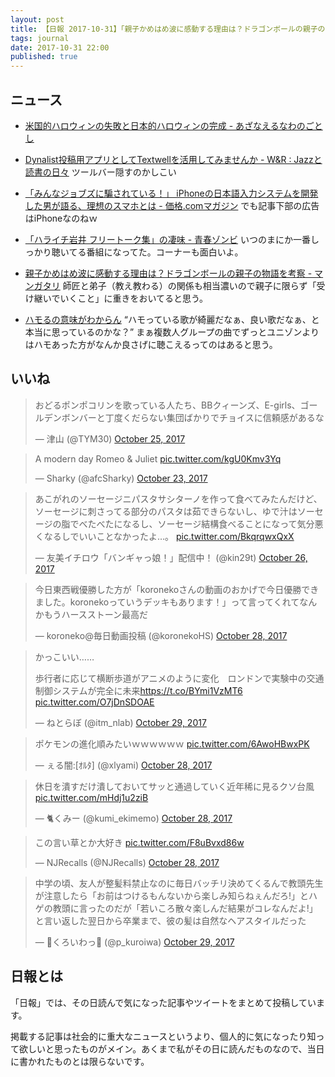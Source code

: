 ```yaml
---
layout: post
title: 【日報 2017-10-31】「親子かめはめ波に感動する理由は？ドラゴンボールの親子の物語を考察」他
tags: journal
date: 2017-10-31 22:00
published: true
---
```



## ニュース

- [米国的ハロウィンの失敗と日本的ハロウィンの完成 - あざなえるなわのごとし](http://azanaerunawano5to4.hatenablog.com/entry/2017/10/30/230328)


- [Dynalist投稿用アプリとしてTextwellを活用してみませんか - W&R : Jazzと読書の日々](http://d.hatena.ne.jp/wineroses/20171028/p1)
ツールバー隠すのかしこい


- [「みんなジョブズに騙されている！」 iPhoneの日本語入力システムを開発した男が語る、理想のスマホとは - 価格.comマガジン](https://kakakumag.com/pc-smartphone/?id=11317)
でも記事下部の広告はiPhoneなのねｗ


- [「ハライチ岩井 フリートーク集」の凄味 - 青春ゾンビ](http://hiko1985.hatenablog.com/entry/2017/10/30/120325)
いつのまにか一番しっかり聴いてる番組になってた。コーナーも面白いよ。


- [親子かめはめ波に感動する理由は？ドラゴンボールの親子の物語を考察 - マンガタリ](https://mangatari.jp/dragonball-oyako-kousatsu)
師匠と弟子（教え教わる）の関係も相当濃いので親子に限らず「受け継いでいくこと」に重きをおいてると思う。


- [ハモるの意味がわからん](https://anond.hatelabo.jp/20171028224852)
“ハモっている歌が綺麗だなぁ、良い歌だなぁ、と本当に思っているのかな？” まぁ複数人グループの曲でずっとユニゾンよりはハモあった方がなんか良さげに聴こえるってのはあると思う。



## いいね

 
<blockquote class="twitter-tweet"><p lang="ja" dir="ltr">おどるポンポコリンを歌っている人たち、BBクィーンズ、E-girls、ゴールデンボンバーと丁度くだらない集団ばかりでチョイスに信頼感があるな</p>&mdash; 津山 (@TYM30) <a href="https://twitter.com/TYM30/status/923180275013529603?ref_src=twsrc%5Etfw">October 25, 2017</a></blockquote>
<script async src="//platform.twitter.com/widgets.js" charset="utf-8"></script>


<blockquote class="twitter-tweet"><p lang="en" dir="ltr">A modern day Romeo &amp; Juliet <a href="https://t.co/kgU0Kmv3Yq">pic.twitter.com/kgU0Kmv3Yq</a></p>&mdash; Sharky (@afcSharky) <a href="https://twitter.com/afcSharky/status/922609619184377856?ref_src=twsrc%5Etfw">October 23, 2017</a></blockquote>
<script async src="https://platform.twitter.com/widgets.js" charset="utf-8"></script>



<blockquote class="twitter-tweet"><p lang="ja" dir="ltr">あこがれのソーセージニパスタサシターノを作って食べてみたんだけど、ソーセージに刺さってる部分のパスタは茹できらないし、ゆで汁はソーセージの脂でべたべたになるし、ソーセージ結構食べることになって気分悪くなるしでいいことなかったよ…。 <a href="https://t.co/BkqrqwxQxX">pic.twitter.com/BkqrqwxQxX</a></p>&mdash; 友美イチロウ「バンギャっ娘！」配信中！ (@kin29t) <a href="https://twitter.com/kin29t/status/923429122965061634?ref_src=twsrc%5Etfw">October 26, 2017</a></blockquote>
<script async src="https://platform.twitter.com/widgets.js" charset="utf-8"></script>



<blockquote class="twitter-tweet"><p lang="ja" dir="ltr">今日東西戦優勝した方が「koronekoさんの動画のおかげで今日優勝できました。koronekoっていうデッキもあります！」って言ってくれてなんかもうハースストーン最高だ</p>&mdash; koroneko@毎日動画投稿 (@koronekoHS) <a href="https://twitter.com/koronekoHS/status/924175079147167744?ref_src=twsrc%5Etfw">October 28, 2017</a></blockquote>
<script async src="https://platform.twitter.com/widgets.js" charset="utf-8"></script>



<blockquote class="twitter-tweet"><p lang="ja" dir="ltr">かっこいい……

歩行者に応じて横断歩道がアニメのように変化　ロンドンで実験中の交通制御システムが完全に未来<a href="https://t.co/BYmi1VzMT6">https://t.co/BYmi1VzMT6</a> <a href="https://t.co/O7jDnSDOAE">pic.twitter.com/O7jDnSDOAE</a></p>&mdash; ねとらぼ (@itm_nlab) <a href="https://twitter.com/itm_nlab/status/924546037447933954?ref_src=twsrc%5Etfw">October 29, 2017</a></blockquote>
<script async src="https://platform.twitter.com/widgets.js" charset="utf-8"></script>



<blockquote class="twitter-tweet"><p lang="ja" dir="ltr">ポケモンの進化順みたいｗｗｗｗｗｗ <a href="https://t.co/6AwoHBwxPK">pic.twitter.com/6AwoHBwxPK</a></p>&mdash; ぇる闇:[ｵﾙﾀ] (@xlyami) <a href="https://twitter.com/xlyami/status/924191691459854336?ref_src=twsrc%5Etfw">October 28, 2017</a></blockquote>
<script async src="https://platform.twitter.com/widgets.js" charset="utf-8"></script>



<blockquote class="twitter-tweet"><p lang="ja" dir="ltr">休日を潰すだけ潰しておいてサッと通過していく近年稀に見るクソ台風 <a href="https://t.co/mHdj1u2ziB">pic.twitter.com/mHdj1u2ziB</a></p>&mdash; 🐈くみー (@kumi_ekimemo) <a href="https://twitter.com/kumi_ekimemo/status/924288813286834177?ref_src=twsrc%5Etfw">October 28, 2017</a></blockquote>
<script async src="https://platform.twitter.com/widgets.js" charset="utf-8"></script>



<blockquote class="twitter-tweet"><p lang="ja" dir="ltr">この言い草とか大好き <a href="https://t.co/F8uBvxd86w">pic.twitter.com/F8uBvxd86w</a></p>&mdash; NJRecalls (@NJRecalls) <a href="https://twitter.com/NJRecalls/status/924116644984537088?ref_src=twsrc%5Etfw">October 28, 2017</a></blockquote>
<script async src="https://platform.twitter.com/widgets.js" charset="utf-8"></script>



<blockquote class="twitter-tweet"><p lang="ja" dir="ltr">中学の頃、友人が整髪料禁止なのに毎日バッチリ決めてくるんで教頭先生が注意したら「お前はつけるもんないから楽しみ知らねぇんだろ!」とハゲの教頭に言ったのだが「若いころ散々楽しんだ結果がコレなんだよ!」と言い返した翌日から卒業まで、彼の髪は自然なヘアスタイルだった</p>&mdash; 🐇くろいわっ🍶 (@p_kuroiwa) <a href="https://twitter.com/p_kuroiwa/status/924566096903933953?ref_src=twsrc%5Etfw">October 29, 2017</a></blockquote>
<script async src="https://platform.twitter.com/widgets.js" charset="utf-8"></script>



## 日報とは

「日報」では、その日読んで気になった記事やツイートをまとめて投稿しています。

掲載する記事は社会的に重大なニュースというより、個人的に気になったり知って欲しいと思ったものがメイン。あくまで私がその日に読んだものなので、当日に書かれたものとは限らないです。